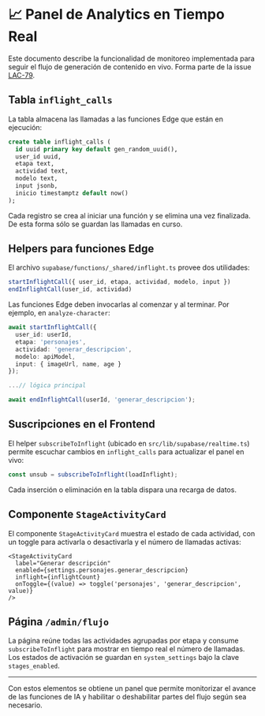 # 📈 Panel de Analytics en Tiempo Real

Este documento describe la funcionalidad de monitoreo implementada para seguir el flujo de generación de contenido en vivo. Forma parte de la issue [LAC-79](https://linear.app/lacuenteria/issue/LAC-79/analytics-irt).

## Tabla `inflight_calls`

La tabla almacena las llamadas a las funciones Edge que están en ejecución:

```sql
create table inflight_calls (
  id uuid primary key default gen_random_uuid(),
  user_id uuid,
  etapa text,
  actividad text,
  modelo text,
  input jsonb,
  inicio timestamptz default now()
);
```

Cada registro se crea al iniciar una función y se elimina una vez finalizada. De esta forma sólo se guardan las llamadas en curso.

## Helpers para funciones Edge

El archivo `supabase/functions/_shared/inflight.ts` provee dos utilidades:

```ts
startInflightCall({ user_id, etapa, actividad, modelo, input })
endInflightCall(user_id, actividad)
```

Las funciones Edge deben invocarlas al comenzar y al terminar. Por ejemplo, en `analyze-character`:

```ts
await startInflightCall({
  user_id: userId,
  etapa: 'personajes',
  actividad: 'generar_descripcion',
  modelo: apiModel,
  input: { imageUrl, name, age }
});

...// lógica principal

await endInflightCall(userId, 'generar_descripcion');
```

## Suscripciones en el Frontend

El helper `subscribeToInflight` (ubicado en `src/lib/supabase/realtime.ts`) permite escuchar cambios en `inflight_calls` para actualizar el panel en vivo:

```ts
const unsub = subscribeToInflight(loadInflight);
```

Cada inserción o eliminación en la tabla dispara una recarga de datos.

## Componente `StageActivityCard`

El componente `StageActivityCard` muestra el estado de cada actividad, con un toggle para activarla o desactivarla y el número de llamadas activas:

```tsx
<StageActivityCard
  label="Generar descripción"
  enabled={settings.personajes.generar_descripcion}
  inflight={inflightCount}
  onToggle={(value) => toggle('personajes', 'generar_descripcion', value)}
/>
```

## Página `/admin/flujo`

La página reúne todas las actividades agrupadas por etapa y consume `subscribeToInflight` para mostrar en tiempo real el número de llamadas. Los estados de activación se guardan en `system_settings` bajo la clave `stages_enabled`.

---

Con estos elementos se obtiene un panel que permite monitorizar el avance de las funciones de IA y habilitar o deshabilitar partes del flujo según sea necesario.
